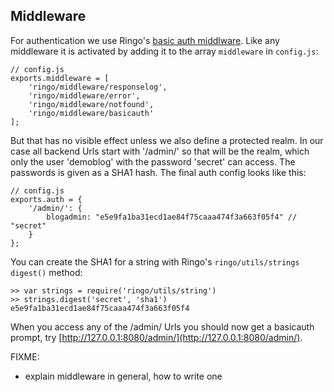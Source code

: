 Middleware
-----------
For authentication we use Ringo's [basic auth middlware](http://ringojs.org/api/master/ringo/middleware/basicauth). Like any middleware it is activated by adding it to the array `middleware` in `config.js`:

    // config.js
    exports.middleware = [
        'ringo/middleware/responselog',
        'ringo/middleware/error',
        'ringo/middleware/notfound',
        'ringo/middleware/basicauth'
    ];

But that has no visible effect unless we also define a protected realm. In our case all backend Urls start with '/admin/' so that will be the realm, which only the user 'demoblog' with the password 'secret' can access. The passwords is given as a SHA1 hash. The final auth config looks like this:

    // config.js
    exports.auth = {
        '/admin/': {
            blogadmin: "e5e9fa1ba31ecd1ae84f75caaa474f3a663f05f4" // "secret"
        }
    };

You can create the SHA1 for a string with Ringo's `ringo/utils/strings` `digest()` method:

    >> var strings = require('ringo/utils/string')
    >> strings.digest('secret', 'sha1')
    e5e9fa1ba31ecd1ae84f75caaa474f3a663f05f4

When you access any of the /admin/ Urls you should now get a basicauth prompt, try [http://127.0.0.1:8080/admin/](http://127.0.0.1:8080/admin/).

FIXME:
  * explain middleware in general, how to write one
